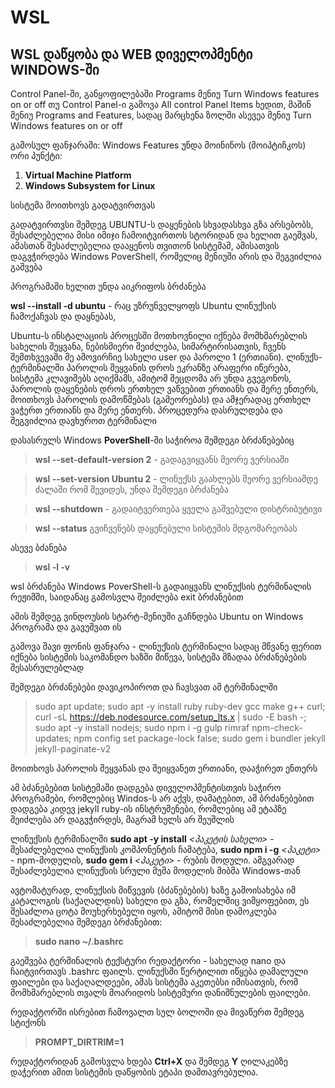 # WSL
## WSL დაწყობა და WEB დიველოპმენტი WINDOWS-ში


Control Panel-ში, განყოფილებაში Programs მენიუ Turn Windows features on or off
თუ Control Panel-ი გამოვა All control Panel Items ხედით, მაშინ მენიუ Programs and Features, სადაც მარცხენა ზოლში ასევეა მენიუ Turn Windows features on or off

გამოსულ ფანჯარაში: Windows Features უნდა მოინინოს (მოიპტიჩკოს) ორი პუნქტი:
1. **Virtual Machine Platform**
2. **Windows Subsystem for Linux**

სისტემა მოითხოვს გადატვირთვას

გადატვირთვსი შემდეგ UBUNTU-ს დაყენების სხვადასხვა გზა არსებობს, შესაძლებელია მისი იმიჯი ჩამოიტვირთოს სტორიდან და ხელით გაეშვას, ამასთან შესაძლებელია დააყენოს თვითონ სისტემამ, ამისათვის დაგვჭირდება Windows PoverShell, რომელიც მენიუში არის და შეგვიძლია გაშვება

პროგრამაში ხელით უნდა აიკრიფოს ბრძანება 

**wsl --install -d ubuntu** - რაც უზრუნველყოფს Ubuntu ლინუქსის ჩამოქაჩვას და დაყნებას, 

Ubuntu-ს ინსტალაციის პროცესში მოთხოვნილი იქნება მომხმარებლის სახელის შეყვანა, ნებისმიერი შეიძლება, სიმარტირისათვის, ჩვენს შემთხვევაში მე ამოვირჩიე სახელი user და პაროლი 1 (ერთიანი). 
ლინუქს-ტერმინალში პაროლის შეყვანის დროს ეკრანზე არაფერი იწერება, სისტემა კლავიშებს აღიქმამს, ამიტომ შეცდომა არ უნდა გვეგონოს, პაროლის დაყენების დროს ერთხელ ვაწვებით ერთიანს და მერე ენთერს, მოითხოვს პაროლის დამოწმებას (გამეორებას) და ამჯერადაც ერთხელ ვაჭერთ ერთიანს და მერე ენთერს. პროცედურა დასრულდება და შეგვიძლია დავხუროთ ტერმინალი 

დასასრულს Windows **PoverShell**-ში საჭიროა შემდეგი ბრძანებებიც

> **wsl --set-default-version 2** - გადაგვიყვანს მეორე ვერსიაში

> **wsl --set-version Ubuntu 2** - ლინუქსს გაახლებს მეორე ვერსიამდე
ძალაში რომ შევიდეს, უნდა შემდეგი ბრძანება

>**wsl --shutdown** - გადაიტვერთება ყველა გაშვებული დისტრიბუტივი

> **wsl --status** გვიჩვენებს დაყენებული სისტემის მდგომარეობას

ასევე ბძანება 

> **wsl -l -v**

wsl ბრძანება Windows PoverShell-ს გადაიყვანს ლინუქსის ტერმინალის რეჟიმში, საიდანაც გამოსვლა შეიძლება exit ბრძანებით

ამის შემდეგ ვინდოუსის სტარტ-მენიუში გაჩნდება Ubuntu on Windows პროგრამა და გავუშვათ ის

გამოვა შავი ფონის ფანჯარა - ლინუქსის ტერმინალი სადაც მწვანე ფერით იქნება სისტემის საკომანდო ხაზში მიწევა, სისტემა მზადაა ბრძანებების შესასრულებლად

შემდეგი ბრძანებები დავიკოპიროთ და ჩავსვათ ამ ტერმინალში

> sudo apt update; sudo apt -y install ruby ruby-dev gcc make g++ curl; curl -sL https://deb.nodesource.com/setup_lts.x | sudo -E bash -; sudo apt -y install nodejs; sudo npm i -g gulp rimraf npm-check-updates; npm config set package-lock false; sudo gem i bundler jekyll jekyll-paginate-v2

მოითხოვს პაროლის შეყვანას და შეიყვანეთ ერთიანი, დააჭირეთ ენთერს

ამ ბძანებებით სისტემაში დადგება დიველოპმენტისთვის საჭირო პროგრამები, რომლებიც Windos-ს არ აქვს, დამატებით, ამ ბრძანებებით დადგება კიდევ  jekyll ruby-ის ინსტრუმენები, რომლებიც ამ ეტაპზე შეიძლება არ დაგვჭირდეს, მაგრამ ხელს არ შეუშლის

ლინუქსის ტერმინალში **sudo apt -y install** *<პაკეტის სახელი>* - შესაძლებელია ლინუქსის კომპონენტის ჩამატება, **sudo npm i -g** *<პაკეტი>* - npm-მოდულის, **sudo gem i** *<პაკეტი>* - რუბის მოდული. ამგვარად შესაძლებელია ლინუქსის სრული მუშა მოდელის მიბმა Windows-თან

ავტომატურად, ლინუქსის მიწვევის (ბძანებების) ხაზე გამოისახება იმ კატალოგის (საქაღალდის) სახელი და გზა, რომელშიც ვიმყოფებით, ეს შესაძლოა ცოტა მოუხერხებელი იყოს, ამიტომ მისი დამოკლება შესაძლებელია შემდეგი ბრძანებით:

> **sudo nano ~/.bashrc**

გაეშვება ტერმინალის ტექსტური რედაქტორი - სახელად nano და ჩაიტვირთავს  .bashrc ფაილს. ლინუქსში წერტილით იწყება დამალული ფაილები და საქაღალდეები, ამას სისტემა აკეთებსი იმისათვის, რომ მომხმარებლის თვალს მოარიდოს სისტემური დანიშნულების ფაილები.

რედაქტორში ისრებით ჩამოვალთ სულ ბოლოში და მივაწერთ შემდეგ სტიქონს

> **PROMPT_DIRTRIM=1**

რედაქტორიდან გამოსვლა ხდება **Ctrl+X** და შემდეგ **Y** ღილაკებზე დაჭერით
ამით სისტემის დაწყობის ეტაპი დამთავრებულია.


